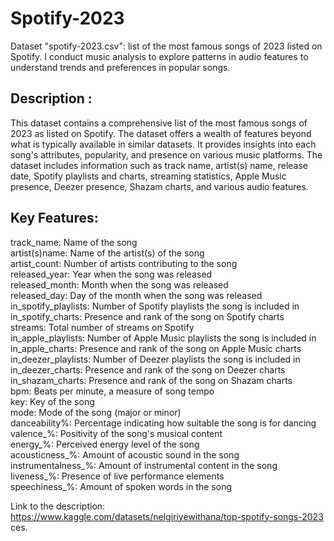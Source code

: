 # Spotify-2023
Dataset "spotify-2023.csv": list of the most famous songs of 2023 listed on Spotify. I conduct music analysis to explore patterns in audio features to understand trends and preferences in popular songs.
## Description :
This dataset contains a comprehensive list of the most famous songs of 2023 as listed on Spotify. The dataset offers a wealth of features beyond what is typically available in similar datasets. It provides insights into each song's attributes, popularity, and presence on various music platforms. The dataset includes information such as track name, artist(s) name, release date, Spotify playlists and charts, streaming statistics, Apple Music presence, Deezer presence, Shazam charts, and various audio features.

## Key Features:
track_name: Name of the song  
artist(s)name: Name of the artist(s) of the song  
artist_count: Number of artists contributing to the song  
released_year: Year when the song was released  
released_month: Month when the song was released  
released_day: Day of the month when the song was released  
in_spotify_playlists: Number of Spotify playlists the song is included in  
in_spotify_charts: Presence and rank of the song on Spotify charts  
streams: Total number of streams on Spotify  
in_apple_playlists: Number of Apple Music playlists the song is included in  
in_apple_charts: Presence and rank of the song on Apple Music charts  
in_deezer_playlists: Number of Deezer playlists the song is included in  
in_deezer_charts: Presence and rank of the song on Deezer charts  
in_shazam_charts: Presence and rank of the song on Shazam charts  
bpm: Beats per minute, a measure of song tempo  
key: Key of the song  
mode: Mode of the song (major or minor)  
danceability%: Percentage indicating how suitable the song is for dancing  
valence_%: Positivity of the song's musical content  
energy_%: Perceived energy level of the song  
acousticness_%: Amount of acoustic sound in the song  
instrumentalness_%: Amount of instrumental content in the song  
liveness_%: Presence of live performance elements  
speechiness_%: Amount of spoken words in the song  

Link to the description: https://www.kaggle.com/datasets/nelgiriyewithana/top-spotify-songs-2023 ces.
